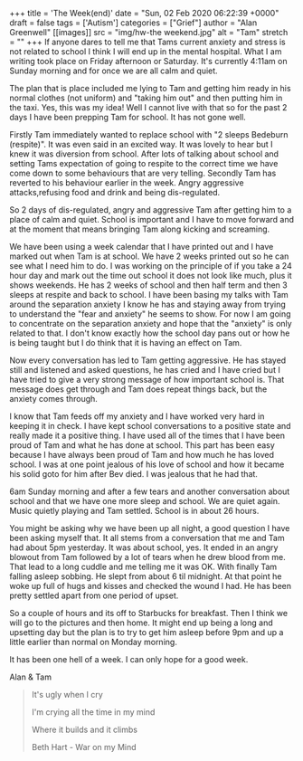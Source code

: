 +++
title = 'The Week(end)'
date = "Sun, 02 Feb 2020 06:22:39 +0000"
draft = false
tags = ['Autism']
categories = ["Grief"]
author = "Alan Greenwell"
[[images]]
  src = "img/hw-the weekend.jpg"
  alt = "Tam"
  stretch = ""
+++
If anyone dares to tell me that Tams current anxiety and stress is not related to school I think I will end up in the mental hospital. What I am writing took place on Friday afternoon or Saturday. It's currently 4:11am on Sunday morning and for once we are all calm and quiet.
<!--more-->
The plan that is place included me lying to Tam and getting him ready in his normal clothes (not uniform) and "taking him out" and then putting him in the taxi. Yes, this was my idea! Well I cannot live with that so for the past 2 days I have been prepping Tam for school. It has not gone well.

Firstly Tam immediately wanted to replace school with "2 sleeps Bedeburn (respite)". It was even said in an excited way. It was lovely to hear but I knew it was diversion from school. After lots of talking about school and setting Tams expectation of going to respite to the correct time we have come down to some behaviours that are very telling. Secondly Tam has reverted to his behaviour earlier in the week. Angry aggressive attacks,refusing food and drink and being dis-regulated.

So 2 days of dis-regulated, angry and aggressive Tam after getting him to a place of calm and quiet. School is important and I have to move forward and at the moment that means bringing Tam along kicking and screaming.

We have been using a week calendar that I have printed out and I have marked out when Tam is at school. We have 2 weeks printed out so he can see what I need him to do. I was working on the principle of if you take a 24 hour day and mark out the time out school it does not look like much, plus it shows weekends. He has 2 weeks of school and then half term and then 3 sleeps at respite and back to school. I have been basing my talks with Tam around the separation anxiety I know he has and staying away from trying to understand the "fear and anxiety" he seems to show. For now I am going to concentrate on the separation anxiety and hope that the "anxiety" is only related to that. I don't know exactly how the school day pans out or how he is being taught but I do think that it is having an effect on Tam.

Now every conversation has led to Tam getting aggressive. He has stayed still and listened and asked questions, he has cried and I have cried but I have tried to give a very strong message of how important school is. That message does get through and Tam does repeat things back, but the anxiety comes through.

I know that Tam feeds off my anxiety and I have worked very hard in keeping it in check. I have kept school conversations to a positive state and really made it a positive thing. I have used all of the times that I have been proud of Tam and what he has done at school. This part has been easy because I have always been proud of Tam and how much he has loved school. I was at one point jealous of his love of school and how it became his solid goto for him after Bev died. I was jealous that he had that.

6am Sunday morning and after a few tears and another conversation about school and that we have one more sleep and school. We are quiet again. Music quietly playing and Tam settled. School is in about 26 hours.

You might be asking why we have been up all night, a good question I have been asking myself that. It all stems from a conversation that me and Tam had about 5pm yesterday. It was about school, yes. It ended in an angry blowout from Tam followed by a lot of tears when he drew blood from me. That lead to a long cuddle and me telling me it was OK. With finally Tam falling asleep sobbing. He slept from about 6 til midnight. At that point he woke up full of hugs and kisses and checked the wound I had. He has been pretty settled apart from one period of upset.

So a couple of hours and its off to Starbucks for breakfast. Then I think we will go to the pictures and then home. It might end up being a long and upsetting day but the plan is to try to get him asleep before 9pm and up a little earlier than normal on Monday morning.

It has been one hell of a week. I can only hope for a good week.

Alan & Tam

> It's ugly when I cry
> 
> I'm crying all the time in my mind
> 
> Where it builds and it climbs
> 
> Beth Hart - War on my Mind